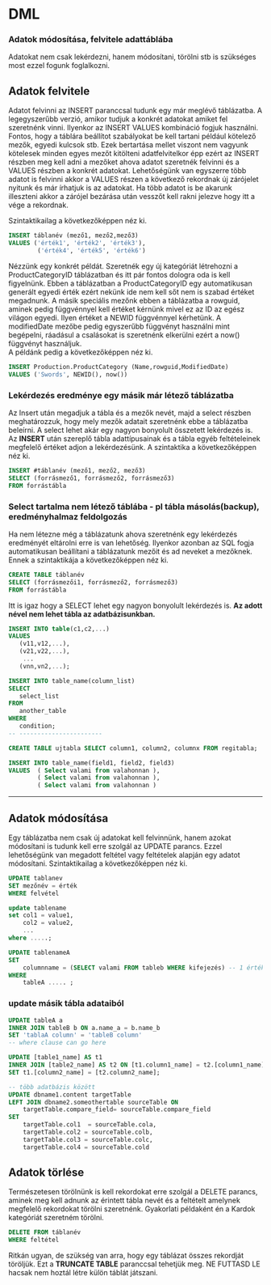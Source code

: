 # DML

### Adatok módosítása, felvitele adattáblába

Adatokat nem csak lekérdezni, hanem módosítani, törölni stb is szükséges most ezzel fogunk foglalkozni.

## Adatok felvitele
Adatot felvinni az INSERT paranccsal tudunk egy már meglévő táblázatba. A legegyszerűbb verzió, amikor tudjuk a konkrét adatokat amiket fel szeretnénk vinni. Ilyenkor az INSERT VALUES kombináció fogjuk használni. Fontos, hogy a táblára beállítot szabályokat be kell tartani például kötelező mezők, egyedi kulcsok stb. Ezek bertartása mellet viszont nem vagyunk kötelesek minden egyes mezőt kitölteni adatfelvitelkor épp ezért az INSERT részben meg kell adni a mezőket ahova adatot szeretnék felvinni és a VALUES részben a konkrét adatokat. Lehetőségünk van egyszerre több adatot is felvinni akkor a VALUES részen a következő rekordnak új zárójelet nyitunk és már írhatjuk is az adatokat. Ha több adatot is be akarunk illeszteni akkor a zárójel bezárása után vesszőt kell rakni jelezve hogy itt a vége a rekordnak.

Szintaktikailag a következőképpen néz ki.  
```sql
INSERT táblanév (mező1, mező2,mező3)  
VALUES ('érték1', 'érték2', 'érték3'),  
		('érték4', 'érték5', 'érték6')  
```

Nézzünk egy konkrét példát. Szeretnék egy új kategóriát létrehozni a ProductCategoryID táblázatban és itt pár fontos dologra oda is kell figyelnünk. Ebben a táblázatban a ProductCategoryID egy automatikusan generált egyedi érték ezért nekünk ide nem kell sőt nem is szabad értéket megadnunk. A másik speciális mezőnk ebben a táblázatba a rowguid, aminek pedig függvénnyel kell értéket kérnünk mivel ez az ID az egész világon egyedi. Ilyen értéket a NEWID függvénnyel kérhetünk. A modifiedDate mezőbe pedig egyszerűbb függvényt használni mint begépelni, ráadásul a csalásokat is szeretnénk elkerülni ezért a now() függvényt használjuk.  
A példánk pedig a következőképpen néz ki.  
```sql
INSERT Production.ProductCategory (Name,rowguid,ModifiedDate)
VALUES ('Swords', NEWID(), now())
```  

### Lekérdezés eredménye egy másik már létező táblázatba  
Az Insert után megadjuk a tábla és a mezők nevét, majd a select részben meghatározzuk, hogy mely mezők adatait szeretnénk ebbe a táblázatba beleírni. A select lehet akár egy nagyon bonyolult összetett lekérdezés is.  
Az **INSERT** után szereplő tábla adattípusainak és a tábla egyéb feltételeinek megfelelő értéket adjon a lekérdezésünk.
A szintaktika a következőképpen néz ki.  
```sql
INSERT #táblanév (mező1, mező2, mező3)  
SELECT (forrásmező1, forrásmező2, forrásmező3)  
FROM forrástábla  
```

### Select tartalma nem létező táblába - pl tábla másolás(backup), eredményhalmaz feldolgozás 
Ha nem létezne még a táblázatunk ahova szeretnénk egy lekérdezés eredményét eltárolni erre is van lehetőség. Ilyenkor azonban az SQL fogja automatikusan beállítani a táblázatunk mezőit és ad neveket a mezőknek. Ennek a szintaktikája a következőképpen néz ki.  
```sql
CREATE TABLE táblanév    
SELECT (forrásmezői1, forrásmező2, forrásmező3)  
FROM forrástábla  
```

Itt is igaz hogy a SELECT lehet egy nagyon bonyolult lekérdezés is. **Az adott nével nem lehet tábla az adatbázisunkban.**  
```sql
INSERT INTO table(c1,c2,...)
VALUES 
   (v11,v12,...),
   (v21,v22,...),
    ...
   (vnn,vn2,...);

INSERT INTO table_name(column_list)
SELECT 
   select_list 
FROM 
   another_table
WHERE
   condition;
-- -----------------------

CREATE TABLE ujtabla SELECT column1, column2, columnx FROM regitabla;

INSERT INTO table_name(field1, field2, field3)
VALUES 	( Select valami from valahonnan ),
		( Select valami from valahonnan ),
		( Select valami from valahonnan )
```

---  

## Adatok módosítása
Egy táblázatba nem csak új adatokat kell felvinnünk, hanem azokat módosítani is tudunk kell erre szolgál az UPDATE parancs. Ezzel lehetőségünk van megadott feltétel vagy feltételek alapján egy adatot módosítani.
Szintaktikailag a következőképpen néz ki.
```sql
UPDATE tablanev 
SET mezőnév = érték  
WHERE felvétel   
```  
```sql
update tablename 
set col1 = value1,
	col2 = value2,
	...
where .....;

UPDATE tablenameA 
SET 
    columnname = (SELECT valami FROM tableb WHERE kifejezés) -- 1 érték
WHERE
    tableA ..... ;
```

### update másik tábla adataiból 
```sql
UPDATE tableA a
INNER JOIN tableB b ON a.name_a = b.name_b
SET 'tablaA column' = 'tableB column'
-- where clause can go here

UPDATE [table1_name] AS t1 
INNER JOIN [table2_name] AS t2 ON [t1.column1_name] = t2.[column1_name] 
SET t1.[column2_name] = [t2.column2_name];

-- több adatbázis között
UPDATE dbname1.content targetTable
LEFT JOIN dbname2.someothertable sourceTable ON
    targetTable.compare_field= sourceTable.compare_field
SET
    targetTable.col1  = sourceTable.cola,
    targetTable.col2 = sourceTable.colb, 
    targetTable.col3 = sourceTable.colc, 
    targetTable.col4 = sourceTable.cold   

```

## Adatok törlése
Természetesen törölnünk is kell rekordokat erre szolgál a DELETE parancs, aminek meg kell adnunk az érintett tábla nevét és a feltételt amelynek megfelelő rekordokat törölni szeretnénk. Gyakorlati példaként én a Kardok kategóriát szeretném törölni.  
```sql
DELETE FROM táblanév
WHERE feltétel
```
Ritkán ugyan, de szükség van arra, hogy egy táblázat összes rekordját töröljük. Ezt a **TRUNCATE TABLE** paranccsal tehetjük meg. NE FUTTASD LE hacsak nem hoztál létre külön táblát játszani. 
